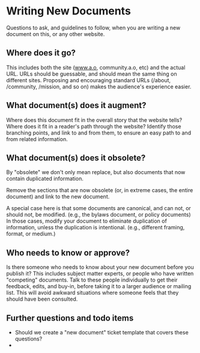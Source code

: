# Writing New Documents

Questions to ask, and guidelines to follow, when you are writing a new
document on this, or any other website.

## Where does it go?

This includes both the site (www.a.o, community.a.o, etc) and the actual
URL. URLs should be guessable, and should mean the same thing on
different sites. Proposing and encouraging standard URLs (/about,
/community, /mission, and so on) makes the audience's experience easier.

## What document(s) does it augment?

Where does this document fit in the overall story that the website
tells? Where does it fit in a reader's path through the website?
Identify those branching points, and link to and from them, to ensure an
easy path to and from related information.

## What document(s) does it obsolete?

By "obsolete" we don't only mean replace, but also documents that now
contain duplicated information.

Remove the sections that are now obsolete (or, in extreme cases, the
entire document) and link to the new document.

A special case here is that some documents are canonical, and can not,
or should not, be modified. (e.g., the bylaws document, or policy
documents) In those cases, modify your document to eliminate duplication
of information, unless the duplication is intentional. (e.g., different
framing, format, or medium.)

## Who needs to know or approve?

Is there someone who needs to know about your new document before you
publish it? This includes subject matter experts, or people who have
written "competing" documents. Talk to these people individually to get
their feedback, edits, and buy-in, before taking it to a larger audience
or mailing list. This will avoid awkward situations where someone feels
that they should have been consulted.

## Further questions and todo items

* Should we create a "new document" ticket template that covers these
  questions?
* 
